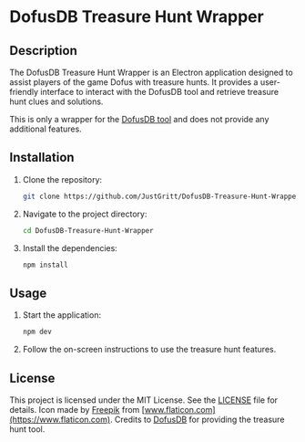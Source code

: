 # DofusDB Treasure Hunt Wrapper

## Description
The DofusDB Treasure Hunt Wrapper is an Electron application designed to assist players of the game Dofus with treasure hunts. It provides a user-friendly interface to interact with the DofusDB tool and retrieve treasure hunt clues and solutions.

This is only a wrapper for the [DofusDB tool](https://dofusdb.fr/fr/tools/treasure-hunt) and does not provide any additional features.

## Installation
1. Clone the repository:
    ```bash
    git clone https://github.com/JustGritt/DofusDB-Treasure-Hunt-Wrapper.git
    ```
2. Navigate to the project directory:
    ```bash
    cd DofusDB-Treasure-Hunt-Wrapper
    ```
3. Install the dependencies:
    ```bash
    npm install
    ```

## Usage
1. Start the application:
    ```bash
    npm dev
    ```
2. Follow the on-screen instructions to use the treasure hunt features.

## License
This project is licensed under the MIT License. See the [LICENSE](LICENSE) file for details.
Icon made by [Freepik](https://www.freepik.com) from [www.flaticon.com](https://www.flaticon.com).
Credits to [DofusDB](https://dofusdb.fr) for providing the treasure hunt tool.
